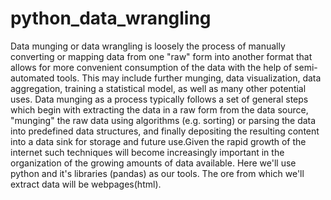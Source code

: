 # python_data_wrangling
Data munging or data wrangling is loosely the process of manually converting or mapping data from one "raw" form into another format that allows for more convenient consumption of the data with the help of semi-automated tools. This may include further munging, data visualization, data aggregation, training a statistical model, as well as many other potential uses. Data munging as a process typically follows a set of general steps which begin with extracting the data in a raw form from the data source, "munging" the raw data using algorithms (e.g. sorting) or parsing the data into predefined data structures, and finally depositing the resulting content into a data sink for storage and future use.Given the rapid growth of the internet such techniques will become increasingly important in the organization of the growing amounts of data available. Here we'll use python and it's libraries (pandas) as our tools. The ore from which we'll extract data will be webpages(html).
